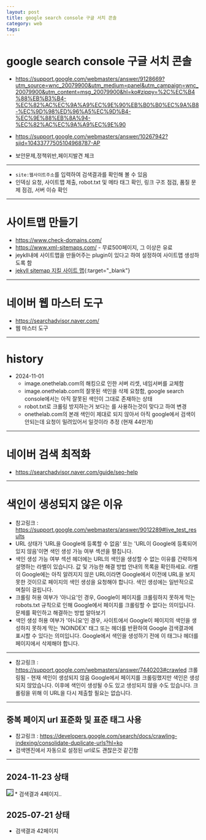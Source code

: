 ```yaml
---
layout: post
title: google search console 구글 서치 콘솔
category: web
tags: 
---
```


# google search console 구글 서치 콘솔
* <https://support.google.com/webmasters/answer/9128669?utm_source=wnc_20079900&utm_medium=panel&utm_campaign=wnc_20079900&utm_content=msg_20079900&hl=ko#zippy=%2C%EC%B4%88%EB%B3%B4-%EC%82%AC%EC%9A%A9%EC%9E%90%EB%B0%B0%EC%9A%B8-%EC%9D%98%ED%96%A5%EC%9D%B4-%EC%9E%88%EB%8A%94-%EC%82%AC%EC%9A%A9%EC%9E%90>

* <https://support.google.com/webmasters/answer/10267942?sjid=10433777505104968787-AP>
* 보안문제,정책위반,페이지발견 체크

---

* ```site:웹사이트주소```를 입력하여 검색결과를 확인해 볼 수 있음
* 인덱싱 요청, 사이트맵 제출, robot.txt 및 메타 태그 확인, 링크 구조 점검, 품질 문제 점검, 서버 이슈 확인

---

# 사이트맵 만들기
* <https://www.check-domains.com/>
* <https://www.xml-sitemaps.com/> - 무료500페이지, 그 이상은 유료
* jeykll내에 사이트맵을 만들어주는 plugin이 있다고 하여 설정하여 사이트맵 생성하도록 함
* [jekyll sitemap 지킬 사이트 맵](/blog/2024/11/06/jekyll_sitemap.html){:target="_blank"}

---

# 네이버 웹 마스터 도구
* <https://searchadvisor.naver.com/>
* 웹 마스터 도구

---

# history
* 2024-11-01 
  * image.onethelab.com의 해킹으로 인한 서버 리셋, 네임서버를 교체함
  * image.onethelab.com의 잘못된 색인을 삭제 요청함, google search console에서는 아직 잘못된 색인이 그대로 존재하는 상태
  * robot.txt로 크롤링 방지하는거 보다는 <noindex>를 사용하는것이 맞다고 하여 변경
  * onethelab.com의 본래 색인이 제대로 되지 않아서 아직 google에서 검색이 안되는데 요청이 밀려있어서 일것이라 추정 (현재 44만개)

---

# 네이버 검색 최적화
* <https://searchadvisor.naver.com/guide/seo-help>

---

# 색인이 생성되지 않은 이유
* 참고링크 : <https://support.google.com/webmasters/answer/9012289#live_test_results>
* URL 상태가 'URL을 Google에 등록할 수 없음' 또는 'URL이 Google에 등록되어 있지 않음'이면 색인 생성 가능 여부 섹션을 펼칩니다.
* 색인 생성 가능 여부 섹션 헤더에는 URL의 색인을 생성할 수 없는 이유를 간략하게 설명하는 라벨이 있습니다. 값 및 가능한 해결 방법 안내의 목록을 확인하세요. 라벨이 Google에는 아직 알려지지 않은 URL이라면 Google에서 이전에 URL을 보지 못한 것이므로 페이지의 색인 생성을 요청해야 합니다. 색인 생성에는 일반적으로 며칠이 걸립니다.
* 크롤링 허용 여부가 '아니요'인 경우, Google이 페이지를 크롤링하지 못하게 막는 robots.txt 규칙으로 인해 Google에서 페이지를 크롤링할 수 없다는 의미입니다. 문제를 확인하고 해결하는 방법 알아보기
* 색인 생성 허용 여부가 '아니요'인 경우, 사이트에서 Google이 페이지의 색인을 생성하지 못하게 막는 'NOINDEX' 태그 또는 헤더를 반환하여 Google 검색결과에 표시할 수 있다는 의미입니다. Google에서 색인을 생성하기 전에 이 태그나 헤더를 페이지에서 삭제해야 합니다.

---

* 참고링크 : <https://support.google.com/webmasters/answer/7440203#crawled>
크롤링됨 - 현재 색인이 생성되지 않음
Google에서 페이지를 크롤링했지만 색인은 생성되지 않았습니다. 이후에 색인이 생성될 수도 있고 생성되지 않을 수도 있습니다. 크롤링을 위해 이 URL을 다시 제출할 필요는 없습니다.

---

## 중복 페이지 url 표준화 및 표준 태그 사용
* 참고링크 : <https://developers.google.com/search/docs/crawling-indexing/consolidate-duplicate-urls?hl=ko>
* 검색엔진에서 자동으로 설정된 url로도 괜찮은것 같긴함

---

## 2024-11-23 상태
<img style='border:solid 1px black;' src="https://image.onethelab.com/resized/1732362490.jpg" />
* 검색결과 4페이지..

## 2025-07-21 상태
* 검색결과 42페이지
